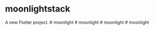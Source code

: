 # moonlightstack

A new Flutter project.
#   m o o n l i g h t  
 #   m o o n l i g h t  
 #   m o o n l i g h t  
 #   m o o n l i g h t  
 